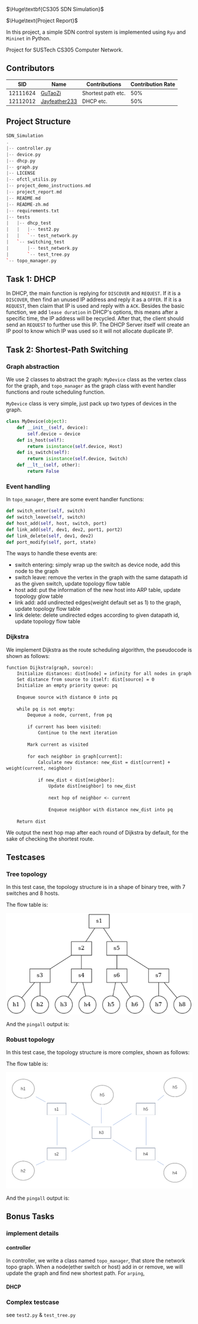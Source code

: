 $\Huge\textbf{CS305 SDN Simulation}$

$\Huge\text{Project Report}$

In this project, a simple SDN control system is implemented using `Ryu` and `Mininet` in Python.

Project for SUSTech CS305 Computer Network.

## Contributors

| SID      | Name                                              | Contributions      | Contribution Rate |
| -------- | ------------------------------------------------- | ------------------ | ----------------- |
| 12111624 | [GuTaoZi](https://github.com/GuTaoZi)             | Shortest path etc. | 50%               |
| 12112012 | [Jayfeather233](https://github.com/Jayfeather233) | DHCP etc.          | 50%               |

## Project Structure

```cpp
SDN_Simulation
.
|-- controller.py
|-- device.py
|-- dhcp.py
|-- graph.py
|-- LICENSE
|-- ofctl_utilis.py
|-- project_demo_instructions.md
|-- project_report.md
|-- README.md
|-- README-zh.md
|-- requirements.txt
|-- tests
|   |-- dhcp_test
|   |   |-- test2.py
|   |   `-- test_network.py
|   `-- switching_test
|       |-- test_network.py
|       `-- test_tree.py
`-- topo_manager.py
```

## Task 1: DHCP

In DHCP, the main function is replying for `DISCOVER` and `REQUEST`. If it is a `DISCOVER`, then find an unused IP address and reply it as a `OFFER`. If it is a `REQUEST`, then claim that IP is used and reply with a `ACK`. Besides the basic function, we add `lease duration` in DHCP's options, this means after a specific time, the IP address will be recycled. After that, the client should send an `REQUEST` to further use this IP. The DHCP Server itself will create an IP pool to know which IP was used so it will not allocate duplicate IP.

## Task 2: Shortest-Path Switching

### Graph abstraction

We use 2 classes to abstract the graph: `MyDevice` class as the vertex class for the graph, and `topo_manager` as the graph class with event handler functions and route scheduling function.

`MyDevice` class is very simple, just pack up two types of devices in the graph.

```python
class MyDevice(object):
    def __init__(self, device):
        self.device = device
    def is_host(self):
        return isinstance(self.device, Host)
    def is_switch(self):
        return isinstance(self.device, Switch)
    def __lt__(self, other):
        return False
```

### Event handling

In `topo_manager`, there are some event handler functions:

```python
def switch_enter(self, switch)
def switch_leave(self, switch)
def host_add(self, host, switch, port)
def link_add(self, dev1, dev2, port1, port2)
def link_delete(self, dev1, dev2)
def port_modify(self, port, state)
```

The ways to handle these events are:

- switch entering: simply wrap up the switch as device node, add this node to the graph
- switch leave: remove the vertex in the graph with the same datapath id as the given switch, update topology flow table
- host add: put the information of the new host into ARP table, update topology glow table
- link add: add undirected edges(weight default set as 1) to the graph, update topology flow table
- link delete: delete undirected edges according to given datapath id, update topology flow table

### Dijkstra

We implement Dijkstra as the route scheduling algorithm, the pseudocode is shown as follows:

```pseudocode
function Dijkstra(graph, source):
    Initialize distances: dist[node] = infinity for all nodes in graph
    Set distance from source to itself: dist[source] = 0
    Initialize an empty priority queue: pq
    
    Enqueue source with distance 0 into pq
    
    while pq is not empty:
        Dequeue a node, current, from pq
        
        if current has been visited:
            Continue to the next iteration
        
        Mark current as visited
        
        for each neighbor in graph[current]:
            Calculate new distance: new_dist = dist[current] + weight(current, neighbor)
            
            if new_dist < dist[neighbor]:
                Update dist[neighbor] to new_dist
                
                next hop of neighbor <- current
                
                Enqueue neighbor with distance new_dist into pq
    
    Return dist
```

We output the next hop map after each round of Dijkstra by default, for the sake of checking the shortest route.

## Testcases

### Tree topology

In this test case, the topology structure is in a shape of binary tree, with 7 switches and 8 hosts.

The flow table is:

![tree.png](./tests/switching_test/test_tree.png)

And the `pingall` output is:



### Robust topology

In this test case, the topology structure is more complex, shown as follows:

The flow table is:

![robust.png](./tests/switching_test/test_robo.png)

And the `pingall` output is:



## Bonus Tasks


### implement details

#### controller

In controller, we write a class named `topo_manager`, that store the network topo graph. When a node(ether switch or host) add in or remove, we will update the graph and find new shortest path. For `arping`,

#### DHCP



### Complex testcase

see `test2.py` & `test_tree.py`